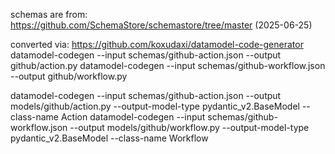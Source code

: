 schemas are from: https://github.com/SchemaStore/schemastore/tree/master (2025-06-25)

converted via:  https://github.com/koxudaxi/datamodel-code-generator
datamodel-codegen --input schemas/github-action.json --output github/action.py
datamodel-codegen --input schemas/github-workflow.json --output github/workflow.py

datamodel-codegen --input schemas/github-action.json --output models/github/action.py --output-model-type pydantic_v2.BaseModel --class-name Action
datamodel-codegen --input schemas/github-workflow.json --output models/github/workflow.py --output-model-type pydantic_v2.BaseModel --class-name Workflow
